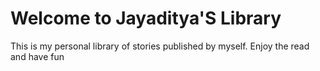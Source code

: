 # Welcome to Jayaditya'S Library

This is my personal library of stories published by myself. Enjoy the read and have fun
